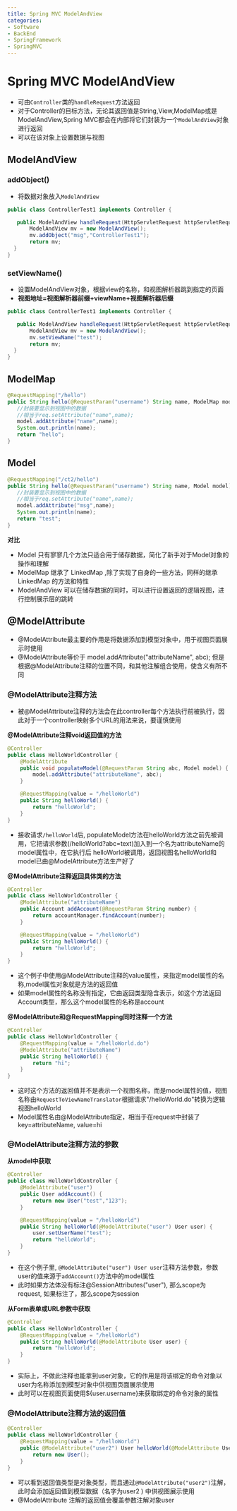 ```yaml
---
title: Spring MVC ModelAndView
categories:
- Software
- BackEnd
- SpringFramework
- SpringMVC
---
```

# Spring MVC ModelAndView

- 可由`Controller`类的`handleRequest`方法返回
- 对于Controller的目标方法，无论其返回值是String,View,ModelMap或是ModelAndView,Spring MVC都会在内部将它们封装为一个`ModelAndView`对象进行返回
- 可以在该对象上设置数据与视图

## ModelAndView

### addObject()

- 将数据对象放入`ModelAndView`

```java
public class ControllerTest1 implements Controller {

   public ModelAndView handleRequest(HttpServletRequest httpServletRequest, HttpServletResponse httpServletResponse) throws Exception {
       ModelAndView mv = new ModelAndView();
       mv.addObject("msg","ControllerTest1");
       return mv;
  }
}
```

### setViewName()

- 设置ModelAndView对象，根据view的名称，和视图解析器跳到指定的页面
- **视图地址=视图解析器前缀+viewName+视图解析器后缀**

```java
public class ControllerTest1 implements Controller {

   public ModelAndView handleRequest(HttpServletRequest httpServletRequest, HttpServletResponse httpServletResponse) throws Exception {
       ModelAndView mv = new ModelAndView();
       mv.setViewName("test");
       return mv;
  }
}
```

## ModelMap

```java
@RequestMapping("/hello")
public String hello(@RequestParam("username") String name, ModelMap model){
   //封装要显示到视图中的数据
   //相当于req.setAttribute("name",name);
   model.addAttribute("name",name);
   System.out.println(name);
   return "hello";
}
```

## Model

```java
@RequestMapping("/ct2/hello")
public String hello(@RequestParam("username") String name, Model model){
   //封装要显示到视图中的数据
   //相当于req.setAttribute("name",name);
   model.addAttribute("msg",name);
   System.out.println(name);
   return "test";
}
```

**对比**

- Model 只有寥寥几个方法只适合用于储存数据，简化了新手对于Model对象的操作和理解
- ModelMap 继承了 LinkedMap ,除了实现了自身的一些方法，同样的继承 LinkedMap 的方法和特性
- ModelAndView 可以在储存数据的同时，可以进行设置返回的逻辑视图，进行控制展示层的跳转

## @ModelAttribute

- @ModelAttribute最主要的作用是将数据添加到模型对象中，用于视图页面展示时使用
- @ModelAttribute等价于 model.addAttribute("attributeName", abc); 但是根据@ModelAttribute注释的位置不同，和其他注解组合使用，使含义有所不同

### @ModelAttribute注释方法

- 被@ModelAttribute注释的方法会在此controller每个方法执行前被执行，因此对于一个controller映射多个URL的用法来说，要谨慎使用

**@ModelAttribute注释void返回值的方法**

```java
@Controller
public class HelloWorldController {
    @ModelAttribute
    public void populateModel(@RequestParam String abc, Model model) {
        model.addAttribute("attributeName", abc);
    }

    @RequestMapping(value = "/helloWorld")
    public String helloWorld() {
        return "helloWorld";
    }
}
```

- 接收请求`/helloWorld`后, populateModel方法在helloWorld方法之前先被调用，它把请求参数(/helloWorld?abc=text)加入到一个名为attributeName的model属性中，在它执行后 helloWorld被调用，返回视图名helloWorld和model已由@ModelAttribute方法生产好了

**@ModelAttribute注释返回具体类的方法**

```java
@Controller
public class HelloWorldController {
    @ModelAttribute("attributeName")
    public Account addAccount(@RequestParam String number) {
        return accountManager.findAccount(number);
    }

    @RequestMapping(value = "/helloWorld")
    public String helloWorld() {
        return "helloWorld";
    }
}
```

- 这个例子中使用@ModelAttribute注释的value属性，来指定model属性的名称,model属性对象就是方法的返回值
- 如果model属性的名称没有指定，它由返回类型隐含表示，如这个方法返回Account类型，那么这个model属性的名称是account

**@ModelAttribute和@RequestMapping同时注释一个方法**

```java
@Controller
public class HelloWorldController {
    @RequestMapping(value = "/helloWorld.do")
    @ModelAttribute("attributeName")
    public String helloWorld() {
        return "hi";
    }
}
```

- 这时这个方法的返回值并不是表示一个视图名称，而是model属性的值，视图名称由`RequestToViewNameTranslator`根据请求"/helloWorld.do"转换为逻辑视图helloWorld
- Model属性名由@ModelAttribute指定，相当于在request中封装了key=attributeName, value=hi

### @ModelAttribute注释方法的参数

**从model中获取**

```java
@Controller
public class HelloWorldController {
    @ModelAttribute("user")
    public User addAccount() {
        return new User("test","123");
    }

    @RequestMapping(value = "/helloWorld")
    public String helloWorld(@ModelAttribute("user") User user) {
        user.setUserName("test");
        return "helloWorld";
    }
}
```

- 在这个例子里, `@ModelAttribute("user") User user`注释方法参数，参数user的值来源于`addAccount()`方法中的model属性
- 此时如果方法体没有标注@SessionAttributes("user"), 那么scope为request, 如果标注了，那么scope为session

**从Form表单或URL参数中获取**

```java
@Controller
public class HelloWorldController {
    @RequestMapping(value = "/helloWorld")
    public String helloWorld(@ModelAttribute User user) {
        return "helloWorld";
    }
}
```

- 实际上，不做此注释也能拿到user对象，它的作用是将该绑定的命令对象以user为名称添加到模型对象中供视图页面展示使用
- 此时可以在视图页面使用${user.username}来获取绑定的命令对象的属性

### @ModelAttribute注释方法的返回值

```java
@Controller
public class HelloWorldController {
    @RequestMapping(value = "/helloWorld")
    public @ModelAttribute("user2") User helloWorld(@ModelAttribute User user) {
        return new User();
    }
}
```

- 可以看到返回值类型是对象类型，而且通过`@ModelAttribute("user2")`注解，此时会添加返回值到模型数据（名字为user2 ) 中供视图展示使用
- @ModelAttribute 注解的返回值会覆盖参数注解对象user
